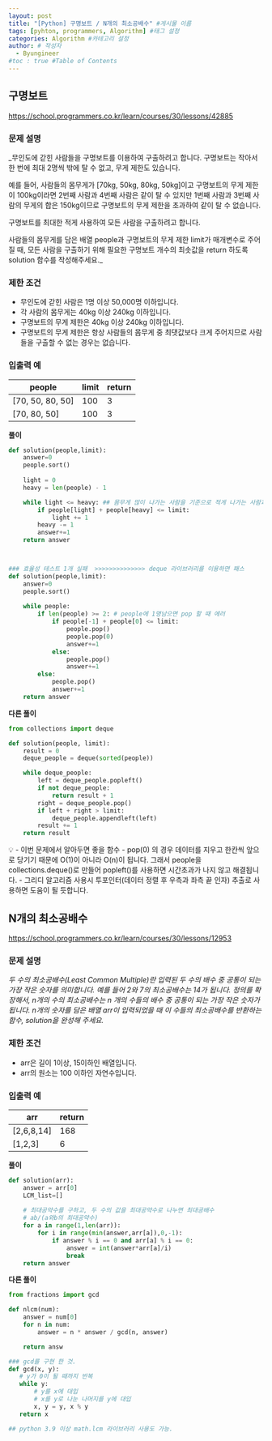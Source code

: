 ```yaml
---
layout: post
title: "[Python] 구명보트 / N개의 최소공배수" #게시물 이름
tags: [pyhton, programmers, Algorithm] #태그 설정
categories: Algorithm #카테고리 설정
author: # 작성자
  - Byungineer
#toc : true #Table of Contents
---
```


## 구명보트
<https://school.programmers.co.kr/learn/courses/30/lessons/42885>

### 문제 설명
_무인도에 갇힌 사람들을 구명보트를 이용하여 구출하려고 합니다. 구명보트는 작아서 한 번에 최대 2명씩 밖에 탈 수 없고, 무게 제한도 있습니다.

예를 들어, 사람들의 몸무게가 [70kg, 50kg, 80kg, 50kg]이고 구명보트의 무게 제한이 100kg이라면 2번째 사람과 4번째 사람은 같이 탈 수 있지만 1번째 사람과 3번째 사람의 무게의 합은 150kg이므로 구명보트의 무게 제한을 초과하여 같이 탈 수 없습니다.

구명보트를 최대한 적게 사용하여 모든 사람을 구출하려고 합니다.

사람들의 몸무게를 담은 배열 people과 구명보트의 무게 제한 limit가 매개변수로 주어질 때, 모든 사람을 구출하기 위해 필요한 구명보트 개수의 최솟값을 return 하도록 solution 함수를 작성해주세요._

### 제한 조건
- 무인도에 갇힌 사람은 1명 이상 50,000명 이하입니다.
- 각 사람의 몸무게는 40kg 이상 240kg 이하입니다.
- 구명보트의 무게 제한은 40kg 이상 240kg 이하입니다.
- 구명보트의 무게 제한은 항상 사람들의 몸무게 중 최댓값보다 크게 주어지므로 사람들을 구출할 수 없는 경우는 없습니다.

### 입출력 예

people                | limit                 | return
--------------------- | --------------------- | ---------------------
[70, 50, 80, 50]      | 100                   | 3
[70, 80, 50]          | 100                   | 3


**풀이**
```python
def solution(people,limit):
    answer=0
    people.sort()
    
    light = 0
    heavy = len(people) - 1

    while light <= heavy: ## 몸무게 많이 나가는 사람을 기준으로 적게 나가는 사람과의 합이 limit을 넘는지 체크.
        if people[light] + people[heavy] <= limit:
            light += 1
        heavy -= 1
        answer+=1
    return answer



### 효율성 테스트 1개 실패  >>>>>>>>>>>>>> deque 라이브러리를 이용하면 패스
def solution(people,limit):
    answer=0
    people.sort()
  
    while people:
        if len(people) >= 2: # people에 1명남으면 pop 할 때 에러
            if people[-1] + people[0] <= limit:
                people.pop()
                people.pop(0)
                answer+=1
            else:
                people.pop()
                answer+=1
        else:
            people.pop()
            answer+=1           
    return answer
```

**다른 풀이**
```python
from collections import deque

def solution(people, limit):
    result = 0
    deque_people = deque(sorted(people))

    while deque_people:
        left = deque_people.popleft()
        if not deque_people:
            return result + 1
        right = deque_people.pop()
        if left + right > limit:
            deque_people.appendleft(left)
        result += 1
    return result
```


<aside>
💡 - 이번 문제에서 알아두면 좋을 함수
    - pop(0) 의 경우 데이터를 지우고 한칸씩 앞으로 당기기 때문에 O(1)이 아니라 O(n)이 됩니다. 그래서 people을 collections.deque()로 만들어 popleft()를 사용하면 시간초과가 나지 않고 해결됩니다.
    - 그리디 알고리즘 사용시 투포인터(데이터 정렬 후 우측과 좌측 끝 인자) 추출로 사용하면 도움이 될 듯합니다.
</aside>



## N개의 최소공배수
<https://school.programmers.co.kr/learn/courses/30/lessons/12953>

### 문제 설명
_두 수의 최소공배수(Least Common Multiple)란 입력된 두 수의 배수 중 공통이 되는 가장 작은 숫자를 의미합니다. 예를 들어 2와 7의 최소공배수는 14가 됩니다. 정의를 확장해서, n개의 수의 최소공배수는 n 개의 수들의 배수 중 공통이 되는 가장 작은 숫자가 됩니다. n개의 숫자를 담은 배열 arr이 입력되었을 때 이 수들의 최소공배수를 반환하는 함수, solution을 완성해 주세요._

### 제한 조건
- arr은 길이 1이상, 15이하인 배열입니다.
- arr의 원소는 100 이하인 자연수입니다.

### 입출력 예

arr                   | return
--------------------- | ---------------------
[2,6,8,14]            | 168
[1,2,3]               | 6


**풀이**
```python
def solution(arr):
    answer = arr[0]
    LCM_list=[]
        
    # 최대공약수를 구하고, 두 수의 값을 최대공약수로 나누면 최대공배수
    # ab/(a와b의 최대공약수)
    for a in range(1,len(arr)):
        for i in range(min(answer,arr[a]),0,-1):
            if answer % i == 0 and arr[a] % i == 0:
                answer = int(answer*arr[a]/i)
                break
    return answer
```

**다른 풀이**
```python
from fractions import gcd

def nlcm(num):      
    answer = num[0]
    for n in num:
        answer = n * answer / gcd(n, answer)

    return answ

### gcd를 구현 한 것.
def gcd(x, y):
   # y가 0이 될 때까지 반복
   while y:
       # y를 x에 대입
       # x를 y로 나눈 나머지를 y에 대입
       x, y = y, x % y
   return x

## python 3.9 이상 math.lcm 라이브러리 사용도 가능.
```

